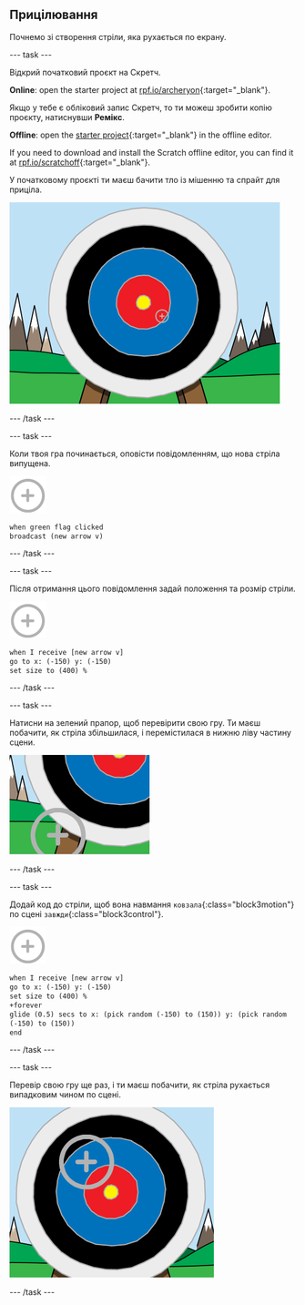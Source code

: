 ## Прицілювання

Почнемо зі створення стріли, яка рухається по екрану.

\--- task \---

Відкрий початковий проєкт на Скретч.

**Online**: open the starter project at [rpf.io/archeryon](https://rpf.io/archeryon){:target="_blank"}.

Якщо у тебе є обліковий запис Скретч, то ти можеш зробити копію проєкту, натиснувши **Ремікс**.

**Offline**: open the [starter project](https://rpf.io/p/en/archery-go){:target="_blank"} in the offline editor.

If you need to download and install the Scratch offline editor, you can find it at [rpf.io/scratchoff](https://rpf.io/scratchoff){:target="_blank"}.

У початковому проєкті ти маєш бачити тло із мішенню та спрайт для приціла.

![початкові проєкти](images/archery-starter.png)

\--- /task \---

\--- task \---

Коли твоя гра починається, оповісти повідомленням, що нова стріла випущена.

![спрайт приціла](images/target-sprite.png)

```blocks3
when green flag clicked
broadcast (new arrow v)
```

\--- /task \---

\--- task \---

Після отримання цього повідомлення задай положення та розмір стріли.

![спрайт приціла](images/target-sprite.png)

```blocks3
when I receive [new arrow v]
go to x: (-150) y: (-150)
set size to (400) %
```

\--- /task \---

\--- task \---

Натисни на зелений прапор, щоб перевірити свою гру. Ти маєш побачити, як стріла збільшилася, і перемістилася в нижню ліву частину сцени.

![більший спрайт приціла у лівій нижній частині сцени](images/archery-start-test.png)

\--- /task \---

\--- task \---

Додай код до стріли, щоб вона навмання `ковзала`{:class="block3motion"} по сцені `завжди`{:class="block3control"}.

![спрайт приціла](images/target-sprite.png)

```blocks3
when I receive [new arrow v]
go to x: (-150) y: (-150)
set size to (400) %
+forever
glide (0.5) secs to x: (pick random (-150) to (150)) y: (pick random (-150) to (150))
end
```

\--- /task \---

\--- task \---

Перевір свою гру ще раз, і ти маєш побачити, як стріла рухається випадковим чином по сцені.

![приціл в іншій позиції](images/archery-glide-test.png)

\--- /task \---
